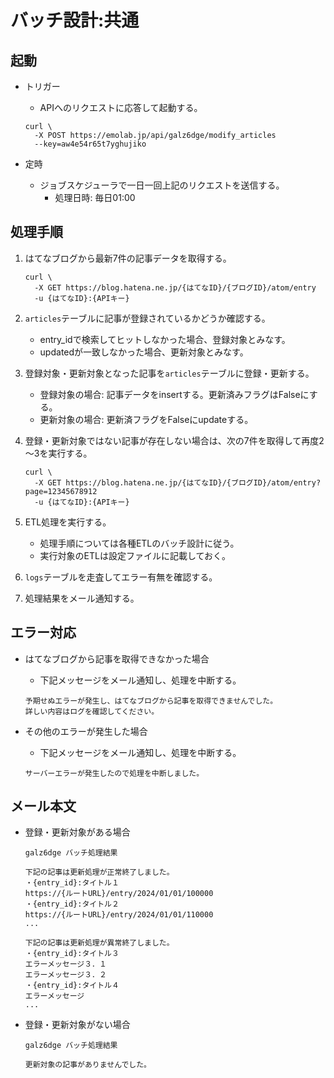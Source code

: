 # バッチ設計:共通

## 起動

- トリガー
    - APIへのリクエストに応答して起動する。
    ```
    curl \
      -X POST https://emolab.jp/api/galz6dge/modify_articles
      --key=aw4e54r65t7yghujiko
    ```

- 定時
    - ジョブスケジューラで一日一回上記のリクエストを送信する。
        - 処理日時: 毎日01:00


## 処理手順

1. はてなブログから最新7件の記事データを取得する。
    ```
    curl \
      -X GET https://blog.hatena.ne.jp/{はてなID}/{ブログID}/atom/entry
      -u {はてなID}:{APIキー}
    ```

2. `articles`テーブルに記事が登録されているかどうか確認する。
    - entry_idで検索してヒットしなかった場合、登録対象とみなす。
    - updatedが一致しなかった場合、更新対象とみなす。

3. 登録対象・更新対象となった記事を`articles`テーブルに登録・更新する。
    - 登録対象の場合: 記事データをinsertする。更新済みフラグはFalseにする。
    - 更新対象の場合: 更新済フラグをFalseにupdateする。

4. 登録・更新対象ではない記事が存在しない場合は、次の7件を取得して再度2～3を実行する。
    ```
    curl \
      -X GET https://blog.hatena.ne.jp/{はてなID}/{ブログID}/atom/entry?page=12345678912
      -u {はてなID}:{APIキー}
    ```

5. ETL処理を実行する。
    - 処理手順については各種ETLのバッチ設計に従う。
    - 実行対象のETLは設定ファイルに記載しておく。

6. `logs`テーブルを走査してエラー有無を確認する。

7. 処理結果をメール通知する。

## エラー対応

- はてなブログから記事を取得できなかった場合
    - 下記メッセージをメール通知し、処理を中断する。
    ```
    予期せぬエラーが発生し、はてなブログから記事を取得できませんでした。
    詳しい内容はログを確認してください。
    ```

- その他のエラーが発生した場合
    - 下記メッセージをメール通知し、処理を中断する。
    ```
    サーバーエラーが発生したので処理を中断しました。
    ```

## メール本文

- 登録・更新対象がある場合
    ```
    galz6dge バッチ処理結果

    下記の記事は更新処理が正常終了しました。
    ・{entry_id}:タイトル１
    https://{ルートURL}/entry/2024/01/01/100000
    ・{entry_id}:タイトル２
    https://{ルートURL}/entry/2024/01/01/110000
    ...

    下記の記事は更新処理が異常終了しました。
    ・{entry_id}:タイトル３
    エラーメッセージ３．１
    エラーメッセージ３．２
    ・{entry_id}:タイトル４
    エラーメッセージ
    ...
    ```

- 登録・更新対象がない場合
    ```
    galz6dge バッチ処理結果

    更新対象の記事がありませんでした。
    ```
